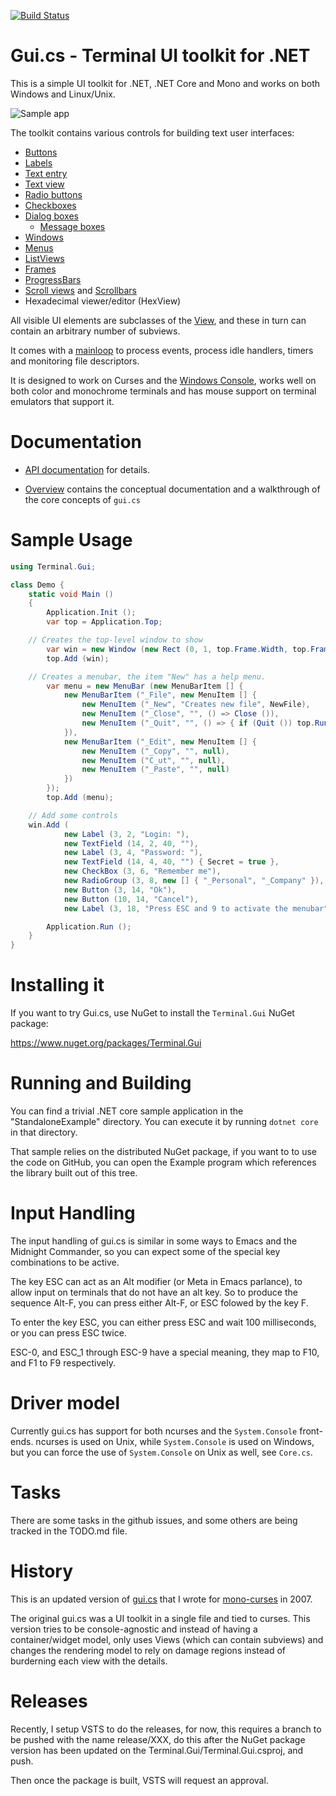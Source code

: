 [![Build Status](https://travis-ci.org/migueldeicaza/gui.cs.svg?branch=master)](https://travis-ci.org/migueldeicaza/gui.cs)
# Gui.cs - Terminal UI toolkit for .NET

This is a simple UI toolkit for .NET, .NET Core and Mono and works on
both Windows and Linux/Unix.

![Sample app](https://raw.githubusercontent.com/migueldeicaza/gui.cs/master/docfx/sample.png)

The toolkit contains various controls for building text user interfaces:

* [Buttons](https://migueldeicaza.github.io/gui.cs/api/Terminal.Gui/Terminal.Gui.Button.html) 
* [Labels](https://migueldeicaza.github.io/gui.cs/api/Terminal.Gui/Terminal.Gui.Label.html)
* [Text entry](https://migueldeicaza.github.io/gui.cs/api/Terminal.Gui/Terminal.Gui.TextField.html)
* [Text view](https://migueldeicaza.github.io/gui.cs/api/Terminal.Gui/Terminal.Gui.TextView.html)
* [Radio buttons](https://migueldeicaza.github.io/gui.cs/api/Terminal.Gui/Terminal.Gui.RadioGroup.html)
* [Checkboxes](https://migueldeicaza.github.io/gui.cs/api/Terminal.Gui/Terminal.Gui.CheckBox.html)
* [Dialog boxes](https://migueldeicaza.github.io/gui.cs/api/Terminal.Gui/Terminal.Gui.Dialog.html)
  * [Message boxes](https://migueldeicaza.github.io/gui.cs/api/Terminal.Gui/Terminal.Gui.MessageBox.html)
* [Windows](https://migueldeicaza.github.io/gui.cs/api/Terminal.Gui/Terminal.Gui.Window.html)
* [Menus](https://migueldeicaza.github.io/gui.cs/api/Terminal.Gui/Terminal.Gui.MenuBar.html)
* [ListViews](https://migueldeicaza.github.io/gui.cs/api/Terminal.Gui/Terminal.Gui.ListView.html)
* [Frames](https://migueldeicaza.github.io/gui.cs/api/Terminal.Gui/Terminal.Gui.FrameView.html)
* [ProgressBars](https://migueldeicaza.github.io/gui.cs/api/Terminal.Gui/Terminal.Gui.ProgressBar.html)
* [Scroll views](https://migueldeicaza.github.io/gui.cs/api/Terminal.Gui/Terminal.Gui.ScrollView.html) and [Scrollbars](https://migueldeicaza.github.io/gui.cs/api/Terminal.Gui/Terminal.Gui.ScrollBarView.html)
* Hexadecimal viewer/editor (HexView)

All visible UI elements are subclasses of the
[View](https://migueldeicaza.github.io/gui.cs/api/Terminal.Gui/Terminal.Gui.View.html),
and these in turn can contain an arbitrary number of subviews.   

It comes with a
[mainloop](https://migueldeicaza.github.io/gui.cs/api/Mono.Terminal/Mono.Terminal.MainLoop.html)
to process events, process idle handlers, timers and monitoring file
descriptors.

It is designed to work on Curses and the [Windows Console](https://github.com/migueldeicaza/gui.cs/issues/27), 
works well on both color and monochrome terminals and has mouse support on
terminal emulators that support it.

# Documentation

* [API documentation](https://migueldeicaza.github.io/gui.cs/api/Terminal.Gui.html) for details.

* [Overview](https://migueldeicaza.github.io/gui.cs/articles/overview.html) contains the conceptual
  documentation and a walkthrough of the core concepts of `gui.cs`

# Sample Usage

```csharp
using Terminal.Gui;

class Demo {
    static void Main ()
    {
        Application.Init ();
        var top = Application.Top;

	// Creates the top-level window to show
        var win = new Window (new Rect (0, 1, top.Frame.Width, top.Frame.Height-1), "MyApp");
        top.Add (win);

	// Creates a menubar, the item "New" has a help menu.
        var menu = new MenuBar (new MenuBarItem [] {
            new MenuBarItem ("_File", new MenuItem [] {
                new MenuItem ("_New", "Creates new file", NewFile),
                new MenuItem ("_Close", "", () => Close ()),
                new MenuItem ("_Quit", "", () => { if (Quit ()) top.Running = false; })
            }),
            new MenuBarItem ("_Edit", new MenuItem [] {
                new MenuItem ("_Copy", "", null),
                new MenuItem ("C_ut", "", null),
                new MenuItem ("_Paste", "", null)
            })
        });
        top.Add (menu);

	// Add some controls
	win.Add (
            new Label (3, 2, "Login: "),
            new TextField (14, 2, 40, ""),
            new Label (3, 4, "Password: "),
            new TextField (14, 4, 40, "") { Secret = true },
            new CheckBox (3, 6, "Remember me"),
            new RadioGroup (3, 8, new [] { "_Personal", "_Company" }),
            new Button (3, 14, "Ok"),
            new Button (10, 14, "Cancel"),
            new Label (3, 18, "Press ESC and 9 to activate the menubar"));

        Application.Run ();
    }
}
```

# Installing it

If you want to try Gui.cs, use NuGet to install the `Terminal.Gui` NuGet package:

https://www.nuget.org/packages/Terminal.Gui

# Running and Building

You can find a trivial .NET core sample application in the
"StandaloneExample" directory.   You can execute it by running
`dotnet core` in that directory.

That sample relies on the distributed NuGet package, if you want to
to use the code on GitHub, you can open the Example program which 
references the library built out of this tree.

# Input Handling

The input handling of gui.cs is similar in some ways to Emacs and the
Midnight Commander, so you can expect some of the special key
combinations to be active.

The key ESC can act as an Alt modifier (or Meta in Emacs parlance), to
allow input on terminals that do not have an alt key.  So to produce
the sequence Alt-F, you can press either Alt-F, or ESC folowed by the key F.

To enter the key ESC, you can either press ESC and wait 100
milliseconds, or you can press ESC twice.

ESC-0, and ESC_1 through ESC-9 have a special meaning, they map to
F10, and F1 to F9 respectively.

# Driver model

Currently gui.cs has support for both ncurses and the `System.Console`
front-ends.  ncurses is used on Unix, while `System.Console` is used
on Windows, but you can force the use of `System.Console` on Unix as
well, see `Core.cs`.

# Tasks

There are some tasks in the github issues, and some others are being
tracked in the TODO.md file.

# History

This is an updated version of
[gui.cs](http://tirania.org/blog/archive/2007/Apr-16.html) that
I wrote for [mono-curses](https://github.com/mono/mono-curses) in 2007.

The original gui.cs was a UI toolkit in a single file and tied to
curses.  This version tries to be console-agnostic and instead of
having a container/widget model, only uses Views (which can contain
subviews) and changes the rendering model to rely on damage regions
instead of burderning each view with the details.

# Releases

Recently, I setup VSTS to do the releases, for now, this requires a
branch to be pushed with the name release/XXX, do this after the NuGet
package version has been updated on the
Terminal.Gui/Terminal.Gui.csproj, and push.

Then once the package is built, VSTS will request an approval.
